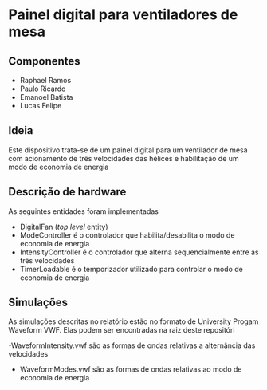 # Painel digital para ventiladores de mesa

## Componentes

- Raphael Ramos
- Paulo Ricardo
- Emanoel Batista
- Lucas Felipe

## Ideia 

Este dispositivo trata-se de um painel digital para um ventilador de mesa com acionamento de três velocidades das hélices e habilitação de um modo de economia de energia

## Descrição de hardware

As seguintes entidades foram implementadas

- DigitalFan (*top level* entity) 
- ModeController é o controlador que habilita/desabilita o modo de economia de energia
- IntensityController é o controlador que alterna sequencialmente entre as três velocidades
- TimerLoadable é o temporizador utilizado para controlar o modo de economia de energia

## Simulações

As simulações descritas no relatório estão no formato de University Progam Waveform VWF. Elas podem ser encontradas na raiz deste repositóri

-WaveformIntensity.vwf são as formas de ondas relativas a alternância das velocidades
- WaveformModes.vwf são as formas de ondas relativas ao modo de economia de energia
